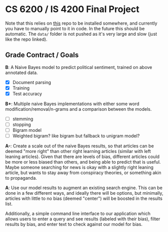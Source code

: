 # CS 6200 / IS 4200 Final Project

Note that this relies on [this](https://github.com/ramybaly/Article-Bias-Prediction) repo to be
installed somewhere, and currently you have to manually point to it in code. In the future this
should be automatic. The `data/` folder is not pushed as it's very large and slow (just like the
repo linked).

## Grade Contract / Goals
**B**:  A Naive Bayes model to predict political sentiment, trained on above annotated data.
- [x] Document parsing
- [x] Training
- [x] Test accuracy

**B+**:  Multiple naive Bayes implementations with either some word modification/removal/n-grams and
a comparison between the models.
- [ ] stemming
- [ ] stopping
- [ ] Bigram model
- [ ] Weighted bigram? like bigram but fallback to unigram model?

**A-**:  Create a scale out of the naive Bayes results, so that articles can be deemed "more right"
than other right learning articles (similar with left leaning articles). Given that there are levels
of bias, different articles could be more or less biased than others, and being able to predict that
is useful. Maybe someone searching for news is okay with a slightly right leaning article, but wants
to stay away from conspiracy theories, or something akin to propaganda.

**A**:  Use our model results to augment an existing search engine. This can be done in a few
different ways, and ideally there will be options, but minimally, articles with little to no bias
(deemed "center") will be boosted in the results list.

Additionally, a simple command line interface to our application which allows users to enter a query
and see results (labeled with their bias), filter results by bias, and enter text to check against
our model for bias.
